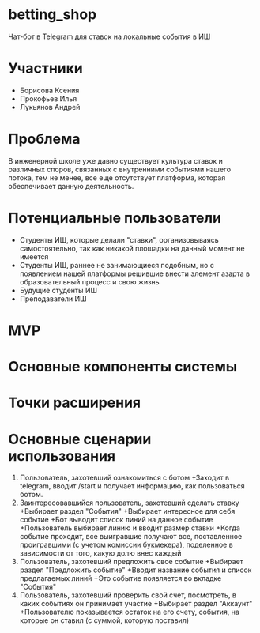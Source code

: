 # betting_shop

Чат-бот в Telegram для ставок на локальные события в ИШ

# Участники
+ Борисова Ксения 
+ Прокофьев Илья
+ Лукьянов Андрей

# Проблема
В инженерной школе уже давно существует культура ставок и различных споров, связанных с внутренними событиями нашего потока, тем не менее, все еще отсутствует платформа, которая обеспечивает данную деятельность.

# Потенциальные пользователи
+ Студенты ИШ, которые делали "ставки", организовываясь самостоятельно, так как никакой площадки на данный момент не имеется
+ Студенты ИШ, раннее не занимающиеся подобным, но с появлением нашей платформы решившие внести элемент азарта в образовательный процесс и свою жизнь
+ Будущие студенты ИШ
+ Преподаватели ИШ

# MVP



# Основные компоненты системы



# Точки расширения



# Основные сценарии использования
1. Пользователь, захотевший ознакомиться с ботом
  +Заходит в telegram, вводит /start и получает информацию, как пользоваться ботом.
2. Заинтересовавшийся пользователь, захотевший сделать ставку
  +Выбирает раздел "События" 
  +Выбирает интересное для себя событие
  +Бот выводит список линий на данное событие
  +Пользователь выбирает линию и вводит размер ставки
  +Когда событие проходит, все выигравшие получают все, поставленное проигравшими (с учетом комиссии букмекера), поделенное в зависимости от того, какую долю внес каждый
3. Пользователь, захотевший предложить свое событие
  +Выбирает раздел "Предложить событие"
  +Вводит название события и список предлагаемых линий
  +Это событие появляется во вкладке "События"
4. Пользователь, захотевший проверить свой счет, посмотреть, в каких событиях он принимает участие
  +Выбирает раздел "Аккаунт"
  +Пользователю показывается остаток на его счету, события, на которые он ставил (с суммой, которую поставил)
